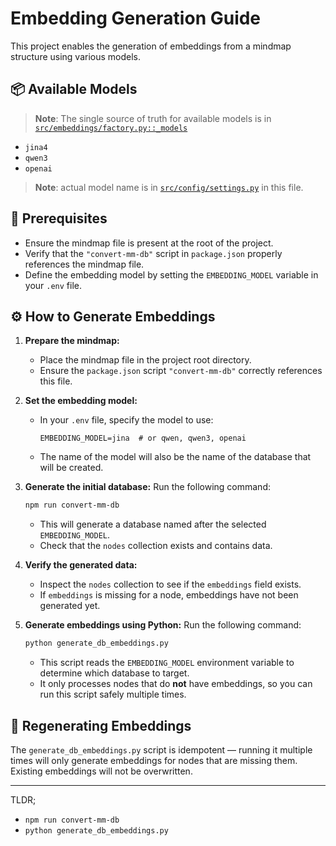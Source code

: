 # Embedding Generation Guide

This project enables the generation of embeddings from a mindmap structure using various models.

## 📦 Available Models

> **Note**: The single source of truth for available models is in [`src/embeddings/factory.py::_models`](src/embeddings/factory.py)

- `jina4`
- `qwen3`
- `openai`

> **Note**: actual model name is in [`src/config/settings.py`](src/config/settings.py) in this file.

## 🧠 Prerequisites

- Ensure the mindmap file is present at the root of the project.
- Verify that the `"convert-mm-db"` script in `package.json` properly references the mindmap file.
- Define the embedding model by setting the `EMBEDDING_MODEL` variable in your `.env` file.

## ⚙️ How to Generate Embeddings

1. **Prepare the mindmap:**
    - Place the mindmap file in the project root directory.
    - Ensure the `package.json` script `"convert-mm-db"` correctly references this file.

2. **Set the embedding model:**
    - In your `.env` file, specify the model to use:
      ```env
      EMBEDDING_MODEL=jina  # or qwen, qwen3, openai
      ```
    - The name of the model will also be the name of the database that will be created.

3. **Generate the initial database:**
   Run the following command:
   ```bash
   npm run convert-mm-db
   ```
    - This will generate a database named after the selected `EMBEDDING_MODEL`.
    - Check that the `nodes` collection exists and contains data.

4. **Verify the generated data:**
    - Inspect the `nodes` collection to see if the `embeddings` field exists.
    - If `embeddings` is missing for a node, embeddings have not been generated yet.

5. **Generate embeddings using Python:**
   Run the following command:
   ```bash
   python generate_db_embeddings.py
   ```
    - This script reads the `EMBEDDING_MODEL` environment variable to determine which database to target.
    - It only processes nodes that do **not** have embeddings, so you can run this script safely multiple times.

## 🔁 Regenerating Embeddings

The `generate_db_embeddings.py` script is idempotent — running it multiple times will only generate embeddings for nodes that are missing them. Existing embeddings will not be overwritten.

---
TLDR;
- `npm run convert-mm-db`
- `python generate_db_embeddings.py`